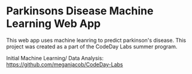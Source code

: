 # Parkinsons Disease Machine Learning Web App
This web app uses machine leanring to predict parkinson's disease. This project was created as a part of the CodeDay Labs summer program.

Initial Machine Learning/ Data Analysis: https://github.com/meganjacob/CodeDay-Labs